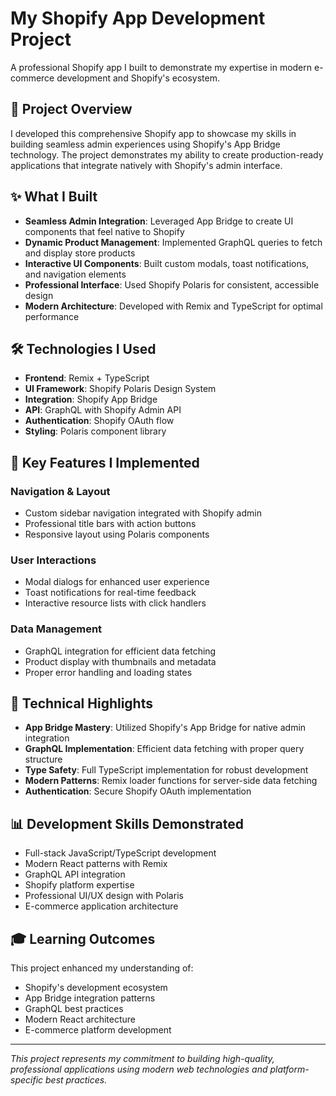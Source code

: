 # My Shopify App Development Project

A professional Shopify app I built to demonstrate my expertise in modern e-commerce development and Shopify's ecosystem.

## 🎯 Project Overview

I developed this comprehensive Shopify app to showcase my skills in building seamless admin experiences using Shopify's App Bridge technology. The project demonstrates my ability to create production-ready applications that integrate natively with Shopify's admin interface.

## ✨ What I Built

- **Seamless Admin Integration**: Leveraged App Bridge to create UI components that feel native to Shopify
- **Dynamic Product Management**: Implemented GraphQL queries to fetch and display store products
- **Interactive UI Components**: Built custom modals, toast notifications, and navigation elements
- **Professional Interface**: Used Shopify Polaris for consistent, accessible design
- **Modern Architecture**: Developed with Remix and TypeScript for optimal performance

## 🛠️ Technologies I Used

- **Frontend**: Remix + TypeScript
- **UI Framework**: Shopify Polaris Design System
- **Integration**: Shopify App Bridge
- **API**: GraphQL with Shopify Admin API
- **Authentication**: Shopify OAuth flow
- **Styling**: Polaris component library

## 🚀 Key Features I Implemented

### Navigation & Layout
- Custom sidebar navigation integrated with Shopify admin
- Professional title bars with action buttons
- Responsive layout using Polaris components

### User Interactions
- Modal dialogs for enhanced user experience
- Toast notifications for real-time feedback
- Interactive resource lists with click handlers

### Data Management
- GraphQL integration for efficient data fetching
- Product display with thumbnails and metadata
- Proper error handling and loading states

## 🔧 Technical Highlights

- **App Bridge Mastery**: Utilized Shopify's App Bridge for native admin integration
- **GraphQL Implementation**: Efficient data fetching with proper query structure
- **Type Safety**: Full TypeScript implementation for robust development
- **Modern Patterns**: Remix loader functions for server-side data fetching
- **Authentication**: Secure Shopify OAuth implementation

## 📊 Development Skills Demonstrated

- Full-stack JavaScript/TypeScript development
- Modern React patterns with Remix
- GraphQL API integration
- Shopify platform expertise
- Professional UI/UX design with Polaris
- E-commerce application architecture

## 🎓 Learning Outcomes

This project enhanced my understanding of:
- Shopify's development ecosystem
- App Bridge integration patterns
- GraphQL best practices
- Modern React architecture
- E-commerce platform development

---

*This project represents my commitment to building high-quality, professional applications using modern web technologies and platform-specific best practices.*
